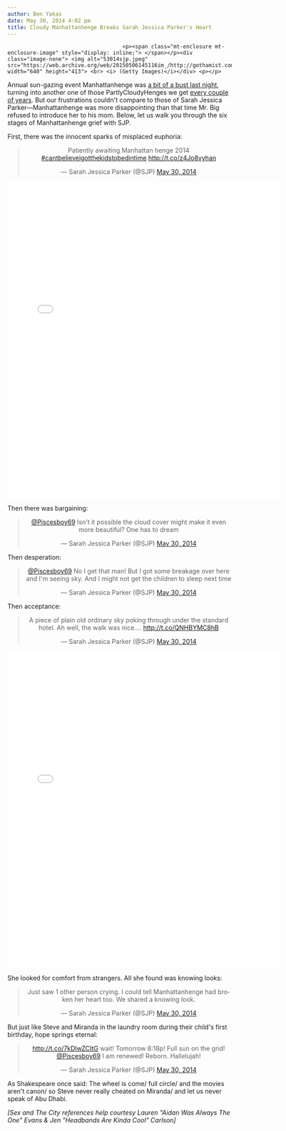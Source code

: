 ```yaml
---
author: Ben Yakas
date: May 30, 2014 4:02 pm
title: Cloudy Manhattanhenge Breaks Sarah Jessica Parker's Heart
---
```


	
										<p><span class="mt-enclosure mt-enclosure-image" style="display: inline;"> </span></p><div class="image-none"> <img alt="53014sjp.jpeg" src="https://web.archive.org/web/20150506145116im_/http://gothamist.com/attachments/byakas/53014sjp.jpeg" width="640" height="413"> <br> <i> (Getty Images)</i></div> <p></p>

<p>Annual sun-gazing event Manhattanhenge was <a href="https://web.archive.org/web/20150506145116/http://gothamist.com/2014/05/29/manhattanhenge_2.php">a bit of a bust last night</a>, turning into another one of those PartlyCloudyHenges we get <a href="https://web.archive.org/web/20150506145116/http://gothamist.com/tags/manhattanhenge">every couple of years</a>. But our frustrations couldn&apos;t compare to those of Sarah Jessica Parker&#x2014;Manhattanhenge was more disappointing than that time Mr. Big refused to introduce her to his mom. Below, let us walk you through the six stages of Manhattanhenge grief with SJP.</p>

<p>First, there was the innocent sparks of misplaced euphoria:</p>

<center><blockquote class="twitter-tweet" lang="en"><p>Patiently awaiting Manhattan henge 2014 <a href="https://web.archive.org/web/20150506145116/https://twitter.com/search?q=%23cantbelieveigotthekidstobedintime&amp;src=hash">#cantbelieveigotthekidstobedintime</a> <a href="https://web.archive.org/web/20150506145116/http://t.co/z4Jo8vyhan">http://t.co/z4Jo8vyhan</a></p>&#x2014; Sarah Jessica Parker (@SJP) <a href="https://web.archive.org/web/20150506145116/https://twitter.com/SJP/statuses/472167924867026944">May 30, 2014</a></blockquote>
<script async src="//web.archive.org/web/20150506145116js_/http://platform.twitter.com/widgets.js" charset="utf-8"></script></center>

<center><iframe src="//web.archive.org/web/20150506145116if_/http://instagram.com/p/oma-h6CYHs/embed/" width="612" height="710" frameborder="0" scrolling="no" allowtransparency="true"></iframe></center>

<p>Then there was bargaining:</p>

<center><blockquote class="twitter-tweet" lang="en"><p><a href="https://web.archive.org/web/20150506145116/https://twitter.com/Piscesboy69">@Piscesboy69</a> Isn&apos;t it possible the cloud cover might make it even more beautiful? One has to dream</p>&#x2014; Sarah Jessica Parker (@SJP) <a href="https://web.archive.org/web/20150506145116/https://twitter.com/SJP/statuses/472169050022227969">May 30, 2014</a></blockquote>
<script async src="//web.archive.org/web/20150506145116js_/http://platform.twitter.com/widgets.js" charset="utf-8"></script></center>

<p>Then desperation:</p>

<center><blockquote class="twitter-tweet" lang="en"><p><a href="https://web.archive.org/web/20150506145116/https://twitter.com/Piscesboy69">@Piscesboy69</a> No I get that man! But I got some breakage over here and I&apos;m seeing sky. And I might not get the children to sleep next time</p>&#x2014; Sarah Jessica Parker (@SJP) <a href="https://web.archive.org/web/20150506145116/https://twitter.com/SJP/statuses/472170313254322177">May 30, 2014</a></blockquote>
<script async src="//web.archive.org/web/20150506145116js_/http://platform.twitter.com/widgets.js" charset="utf-8"></script></center>

<p>Then acceptance:</p>

<center><blockquote class="twitter-tweet" lang="en"><p>A piece of plain old ordinary sky poking through under the standard hotel. Ah well, the walk was nice.&#x2026; <a href="https://web.archive.org/web/20150506145116/http://t.co/QNHBYMC8hB">http://t.co/QNHBYMC8hB</a></p>&#x2014; Sarah Jessica Parker (@SJP) <a href="https://web.archive.org/web/20150506145116/https://twitter.com/SJP/statuses/472172388508262400">May 30, 2014</a></blockquote>
<script async src="//web.archive.org/web/20150506145116js_/http://platform.twitter.com/widgets.js" charset="utf-8"></script></center>

<center><iframe src="//web.archive.org/web/20150506145116if_/http://instagram.com/p/omdAcfCYLJ/embed/" width="612" height="710" frameborder="0" scrolling="no" allowtransparency="true"></iframe></center>

<p>She looked for comfort from strangers. All she found was knowing looks:</p>

<center><blockquote class="twitter-tweet" lang="en"><p>Just saw 1 other person crying. I could tell Manhattanhenge had broken her heart too. We shared a knowing look.</p>&#x2014; Sarah Jessica Parker (@SJP) <a href="https://web.archive.org/web/20150506145116/https://twitter.com/SJP/statuses/472176574171996161">May 30, 2014</a></blockquote>
<script async src="//web.archive.org/web/20150506145116js_/http://platform.twitter.com/widgets.js" charset="utf-8"></script></center>

<p>But just like Steve and Miranda in the laundry room during their child&apos;s first birthday, hope springs eternal:</p>

<center><blockquote class="twitter-tweet" lang="en"><p><a href="https://web.archive.org/web/20150506145116/http://t.co/7kDlwZCItG">http://t.co/7kDlwZCItG</a> wait! Tomorrow 8:18p! Full sun on the grid! <a href="https://web.archive.org/web/20150506145116/https://twitter.com/Piscesboy69">@Piscesboy69</a> I am renewed! Reborn. Hallelujah!</p>&#x2014; Sarah Jessica Parker (@SJP) <a href="https://web.archive.org/web/20150506145116/https://twitter.com/SJP/statuses/472182538782654464">May 30, 2014</a></blockquote>
<script async src="//web.archive.org/web/20150506145116js_/http://platform.twitter.com/widgets.js" charset="utf-8"></script></center>

<p>As Shakespeare once said: The wheel is come/ full circle/ and the movies aren&apos;t canon/ so Steve never really cheated on Miranda/ and let us never speak of Abu Dhabi.</p>

<p><em>[<em>Sex and The City</em> references help courtesy Lauren &quot;Aidan Was Always The One&quot; Evans &amp; Jen &quot;Headbands Are Kinda Cool&quot; Carlson]</em></p>					
										
									
				